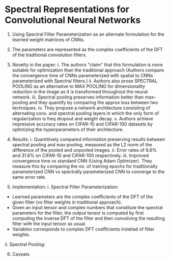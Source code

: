# Spectral Representations for Convolutional Neural Networks


1. Using Spectral Filter Parameterization as an alternate formulation for the learned weight matriices of CNNs.
2. The parameters are represented as the complex coefficients of the DFT of the traditional convolution filters.

3. Novelty in the paper:
i. The authors "claim" that this formulation is more suitable for optimization than the traditional approach (Authors compare the convergence time of CNNs parameterized with spatial to CNNs parameterized with Spectral filters.)
ii. Authors also prose SPECTRAL POOLING as an alternative to MAX POOLING for dimensionality reduction in the image as it is transformed throughout the neural network. 
iii. Spectral pooling preserves information better than max-pooling and they quantify by comparing the approx loss between two techniques.
iv. They propose a network architecture consisting of alternating conv. and spectral pooling layers in which the only form of regularization is freq dropout and weight decay. 
v. Authors achieve impressive accuracy rates on CIFAR-10 and CIFAR-100 datasets by optimizing the hyperparameters of their architecture.

4. Results: 
i. Quantitively compared information preserving results between spectral pooling and max pooling, measured as the L2 norm of the difference of the pooled and unpooled images.
ii. Error rates of 8.6% and 31.6% on CIFAR-10 and CIFAR-100 respectively. 
iii. Improved convergence time vs standard CNN (Using Adam Optimizer). They measure this by comparing the no. of training epochs for traditionally parameterized CNN vs spectrally parameterized CNN to converge to the same error rate.

5. Implementation:
i. Spectral Filter Parameterization:
- Learned parameters are the complex coefficients of the DFT of the given filter (vs filter weights in traditional approach).
- Given an input tensor and complex numbers that constitute the spectral parameters for the filter, the output tensor is computed by first computing the inverse DFT of the filter and then convolving the resulting filter with the input tensor as usual. 
- Variables corresponds to complex DFT coefficients instetad of filter weights.

ii. Spectral Pooling:


6. Caveats
